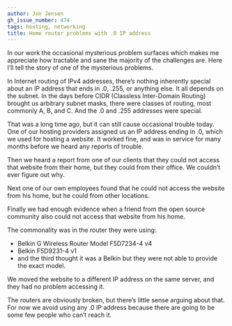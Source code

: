 ```yaml
---
author: Jon Jensen
gh_issue_number: 474
tags: hosting, networking
title: Home router problems with .0 IP address
---
```




In our work the occasional mysterious problem surfaces which makes me appreciate how tractable and sane the majority of the challenges are. Here I’ll tell the story of one of the mysterious problems.

In Internet routing of IPv4 addresses, there’s nothing inherently special about an IP address that ends in .0, .255, or anything else. It all depends on the subnet. In the days before CIDR (Classless Inter-Domain Routing) brought us arbitrary subnet masks, there were classes of routing, most commonly A, B, and C. And the .0 and .255 addresses were special.

That was a long time ago, but it can still cause occasional trouble today. One of our hosting providers assigned us an IP address ending in .0, which we used for hosting a website. It worked fine, and was in service for many months before we heard any reports of trouble.

Then we heard a report from one of our clients that they could not access that website from their home, but they could from their office. We couldn’t ever figure out why.

Next one of our own employees found that he could not access the website from his home, but he could from other locations.

Finally we had enough evidence when a friend from the open source community also could not access that website from his home.

The commonality was in the router they were using:

- Belkin G Wireless Router Model F5D7234-4 v4
- Belkin F5D9231-4 v1
- and the third thought it was a Belkin but they were not able to provide the exact model.

We moved the website to a different IP address on the same server, and they had no problem accessing it.

The routers are obviously broken, but there’s little sense arguing about that. For now we avoid using any .0 IP address because there are going to be some few people who can’t reach it.


